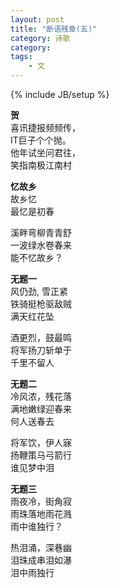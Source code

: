 ```yaml
---
layout: post
title: "断语残章(五)"
category: 诗歌
category: 
tags: 
    - 文
---
```

{% include JB/setup %}

**贺**  
喜讯捷报频频传，  
IT巨子个个抛。  
他年试坐问君往，  
笑指南极江南村  

**忆故乡**  
故乡忆  
最忆是初春  

溪畔弯柳青青舒  
一波绿水卷春来  
能不忆故乡？  

**无题一**  
风仍劲, 雪正紧  
铁骑挺枪驱敌贼  
满天红花坠  

酒更烈，鼓最鸣  
将军扬刀斩单于  
千里不留人  

**无题二**  
冷风浓，残花落  
满地嫩绿迎春来  
何人送春去  

将军饮，伊人寐  
扬鞭策马弓箭行  
谁见梦中泪  

**无题三**  
雨夜冷，街角寂  
雨珠落地雨花溅  
雨中谁独行？  

热泪涌，深巷幽  
泪珠成串泪如瀑  
泪中雨独行  
